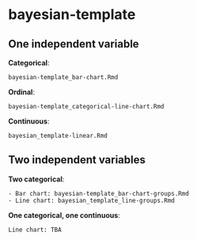 # bayesian-template


## One independent variable

**Categorical**: 
    
    bayesian-template_bar-chart.Rmd
    
**Ordinal**: 
    
    bayesian-template_categorical-line-chart.Rmd
    
**Continuous**: 
    
    bayesian_template-linear.Rmd


## Two independent variables

**Two categorical**:
 
    - Bar chart: bayesian-template_bar-chart-groups.Rmd  
    - Line chart: bayesian_template_line-groups.Rmd

**One categorical, one continuous**:
    
    Line chart: TBA


